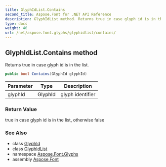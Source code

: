 ```yaml
---
title: GlyphIdList.Contains
second_title: Aspose.Font for .NET API Reference
description: GlyphIdList method. Returns true in case glyph id is in the list
type: docs
weight: 40
url: /net/aspose.font.glyphs/glyphidlist/contains/
---
```

## GlyphIdList.Contains method

Returns true in case glyph id is in the list.

```csharp
public bool Contains(GlyphId glyphId)
```

| Parameter | Type | Description |
| --- | --- | --- |
| glyphId | GlyphId | glyph identifier |

### Return Value

true in case glyph id is in the list, otherwise false

### See Also

* class [GlyphId](../../glyphid/)
* class [GlyphIdList](../)
* namespace [Aspose.Font.Glyphs](../../../aspose.font.glyphs/)
* assembly [Aspose.Font](../../../)


